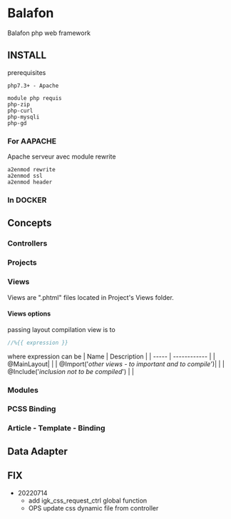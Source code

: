 # Balafon
Balafon php web framework
## INSTALL
prerequisites

```
php7.3+ - Apache

module php requis
php-zip
php-curl
php-mysqli
php-gd
```

### For AAPACHE
Apache serveur avec module rewrite
```
a2enmod rewrite
a2enmod ssl
a2enmod header
```

### In DOCKER 

## Concepts

### Controllers

### Projects
### Views

Views are ".phtml" files located in Project's Views folder. 

#### Views options
passing layout compilation view is to 
```php
//%{{ expression }}
```
where expression can be 
| Name  | Description |
| ----- | ------------ |
| @MainLayout| |
| @Import('*other views - to important and to compile*')| |
| @Include('*inclusion not to be compiled*') | |


### Modules

### PCSS Binding

### Article - Template - Binding


## Data Adapter

## FIX

- 20220714
    + add igk_css_request_ctrl global function 
    + OPS update css dynamic file from controller

